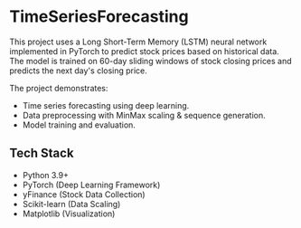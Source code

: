 # TimeSeriesForecasting

This project uses a Long Short-Term Memory (LSTM) neural network implemented in PyTorch to predict stock prices based on historical data.
The model is trained on 60-day sliding windows of stock closing prices and predicts the next day's closing price.

The project demonstrates:

- Time series forecasting using deep learning.
- Data preprocessing with MinMax scaling & sequence generation.
- Model training and evaluation.

## Tech Stack
- Python 3.9+
- PyTorch (Deep Learning Framework)
- yFinance (Stock Data Collection)
- Scikit-learn (Data Scaling)
- Matplotlib (Visualization)


